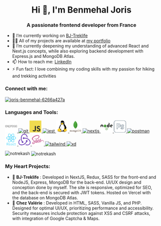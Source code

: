 <h1 align="center">Hi 👋, I'm Benmehal Joris</h1>
<h3 align="center">A passionate frontend developer from France</h3>

- 🔭 I’m currently working on [BJ-Treklife](https://www.bj-treklife.fr/)
- 👨‍💻 All of my projects are available at [my portfolio](https://portfolio-notrekash.vercel.app/)
- 🌱 I’m currently deepening my understanding of advanced React and Next.js concepts, while also exploring backend development with Express.js and MongoDB Atlas.
- 📫 How to reach me: [LinkedIn](https://www.linkedin.com/in/joris-benmehal-6266a427a/)
- ⚡ Fun fact: I love combining my coding skills with my passion for hiking and trekking activities

<h3 align="left">Connect with me:</h3>
<p align="left">
<a href="https://linkedin.com/in/joris-benmehal-6266a427a" target="blank"><img align="center" src="https://raw.githubusercontent.com/rahuldkjain/github-profile-readme-generator/master/src/images/icons/Social/linked-in-alt.svg" alt="joris-benmehal-6266a427a" height="30" width="40" /></a>
</p>

<h3 align="left">Languages and Tools:</h3>
<p align="left">
<a href="https://expressjs.com" target="_blank" rel="noreferrer"> <img src="https://raw.githubusercontent.com/devicons/devicon/master/icons/express/express-original-wordmark.svg" alt="express" width="40" height="40"/> </a> <a href="https://git-scm.com/" target="_blank" rel="noreferrer"> <img src="https://www.vectorlogo.zone/logos/git-scm/git-scm-icon.svg" alt="git" width="40" height="40"/> </a> <a href="https://developer.mozilla.org/en-US/docs/Web/JavaScript" target="_blank" rel="noreferrer"> <img src="https://raw.githubusercontent.com/devicons/devicon/master/icons/javascript/javascript-original.svg" alt="javascript" width="40" height="40"/> </a> <a href="https://jestjs.io" target="_blank" rel="noreferrer"> <img src="https://www.vectorlogo.zone/logos/jestjsio/jestjsio-icon.svg" alt="jest" width="40" height="40"/> </a> <a href="https://www.linux.org/" target="_blank" rel="noreferrer"> <img src="https://raw.githubusercontent.com/devicons/devicon/master/icons/linux/linux-original.svg" alt="linux" width="40" height="40"/> </a> <a href="https://www.mongodb.com/" target="_blank" rel="noreferrer"> <img src="https://raw.githubusercontent.com/devicons/devicon/master/icons/mongodb/mongodb-original-wordmark.svg" alt="mongodb" width="40" height="40"/> </a> <a href="https://nextjs.org/" target="_blank" rel="noreferrer"> <img src="https://cdn.worldvectorlogo.com/logos/nextjs-2.svg" alt="nextjs" width="40" height="40"/> </a> <a href="https://nodejs.org" target="_blank" rel="noreferrer"> <img src="https://raw.githubusercontent.com/devicons/devicon/master/icons/nodejs/nodejs-original-wordmark.svg" alt="nodejs" width="40" height="40"/> </a> <a href="https://www.photoshop.com/en" target="_blank" rel="noreferrer"> <img src="https://raw.githubusercontent.com/devicons/devicon/master/icons/photoshop/photoshop-line.svg" alt="photoshop" width="40" height="40"/> </a> <a href="https://postman.com" target="_blank" rel="noreferrer"> <img src="https://www.vectorlogo.zone/logos/getpostman/getpostman-icon.svg" alt="postman" width="40" height="40"/> </a> <a href="https://reactjs.org/" target="_blank" rel="noreferrer"> <img src="https://raw.githubusercontent.com/devicons/devicon/master/icons/react/react-original-wordmark.svg" alt="react" width="40" height="40"/> </a> <a href="https://redux.js.org" target="_blank" rel="noreferrer"> <img src="https://raw.githubusercontent.com/devicons/devicon/master/icons/redux/redux-original.svg" alt="redux" width="40" height="40"/> </a> <a href="https://sass-lang.com" target="_blank" rel="noreferrer"> <img src="https://raw.githubusercontent.com/devicons/devicon/master/icons/sass/sass-original.svg" alt="sass" width="40" height="40"/> </a> <a href="https://tailwindcss.com/" target="_blank" rel="noreferrer"> <img src="https://www.vectorlogo.zone/logos/tailwindcss/tailwindcss-icon.svg" alt="tailwind" width="40" height="40"/> </a> <a href="https://www.adobe.com/products/xd.html" target="_blank" rel="noreferrer"> <img src="https://cdn.worldvectorlogo.com/logos/adobe-xd.svg" alt="xd" width="40" height="40"/> </a>
</p>


<p><img align="left" src="https://github-readme-stats.vercel.app/api/top-langs?username=notrekash&show_icons=true&locale=en&layout=compact" alt="notrekash" /></p>

<p>&nbsp;<img align="center" src="https://github-readme-stats.vercel.app/api?username=notrekash&show_icons=true&locale=en" alt="notrekash" /></p>

<h3 align="left">My Heart Projects:</h3>

- 🌟 **BJ-Treklife** : Developed in NextJS, Redux, SASS for the front-end and NodeJS, Express, MongoDB for the back-end. UI/UX design and conception done by myself. The site is responsive, optimized for SEO, and the back-end is secured with JWT tokens. Hosted on Vercel with the database on MongoDB Atlas.
- 🌟 **Chez Valérie** : Developed in HTML, SASS, Vanilla JS, and PHP. Designed for optimal UI/UX, prioritizing performance and accessibility. Security measures include protection against XSS and CSRF attacks, with integration of Google Captcha & Maps.
